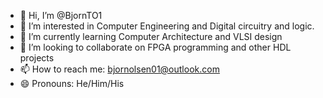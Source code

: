 - 👋 Hi, I’m @BjornTO1
- 👀 I’m interested in Computer Engineering and Digital circuitry and logic.
- 🌱 I’m currently learning Computer Architecture and VLSI design
- 💞️ I’m looking to collaborate on FPGA programming and other HDL projects
- 📫 How to reach me: bjornolsen01@outlook.com
- 😄 Pronouns: He/Him/His

<!---
BjornTO1/BjornTO1 is a ✨ special ✨ repository because its `README.md` (this file) appears on your GitHub profile.
You can click the Preview link to take a look at your changes.
--->
